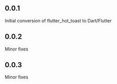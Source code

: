 ## 0.0.1

Initial conversion of flutter_hot_toast to Dart/Flutter

## 0.0.2

Minor fixes

## 0.0.3

Minor fixes
